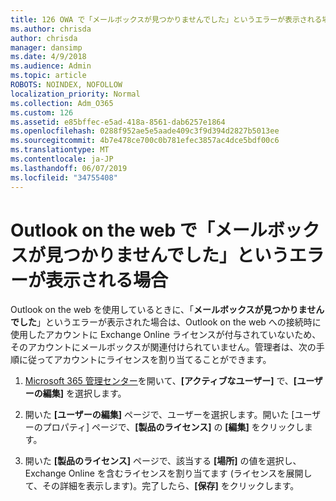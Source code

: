 ```yaml
---
title: 126 OWA で「メールボックスが見つかりませんでした」というエラーが表示される場合
ms.author: chrisda
author: chrisda
manager: dansimp
ms.date: 4/9/2018
ms.audience: Admin
ms.topic: article
ROBOTS: NOINDEX, NOFOLLOW
localization_priority: Normal
ms.collection: Adm_O365
ms.custom: 126
ms.assetid: e85bffec-e5ad-418a-8561-dab6257e1864
ms.openlocfilehash: 0288f952ae5e5aade409c3f9d394d2827b5013ee
ms.sourcegitcommit: 4b7e478ce700c0b781efec3857ac4dce5bdf00c6
ms.translationtype: MT
ms.contentlocale: ja-JP
ms.lasthandoff: 06/07/2019
ms.locfileid: "34755408"
---
```

# <a name="getting-a-mailbox-not-found-error-in-outlook-on-the-web"></a>Outlook on the web で「メールボックスが見つかりませんでした」というエラーが表示される場合

Outlook on the web を使用しているときに、「**メールボックスが見つかりませんでした**」というエラーが表示された場合は、Outlook on the web への接続時に使用したアカウントに Exchange Online ライセンスが付与されていないため、そのアカウントにメールボックスが関連付けられていません。管理者は、次の手順に従ってアカウントにライセンスを割り当てることができます。

1. [Microsoft 365 管理センター](https://portal.office.com/adminportal/home#/homepage)を開いて、**[アクティブなユーザー]** で、**[ユーザーの編集]** を選択します。

2. 開いた **[ユーザーの編集]** ページで、ユーザーを選択します。開いた [ユーザーのプロパティ] ページで、**[製品のライセンス]** の **[編集]** をクリックします。

3. 開いた **[製品のライセンス]** ページで、該当する **[場所]** の値を選択し、Exchange Online を含むライセンスを割り当てます (ライセンスを展開して、その詳細を表示します)。完了したら、**[保存]** をクリックします。
